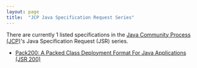 ```yaml
---
layout: page
title:  "JCP Java Specification Request Series"
---
```


There are currently 1 listed specifications in the [Java Community Process (JCP)](..)'s Java Specification Request (JSR) series.

  * [Pack200: A Packed Class Deployment Format For Java Applications (JSR 200)](200)
